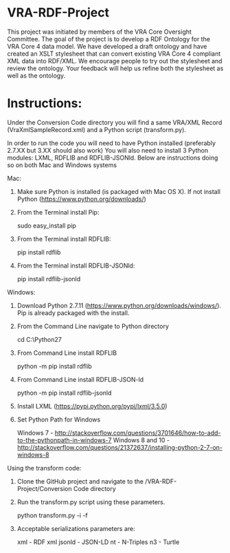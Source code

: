 VRA-RDF-Project
===============
This project was initiated by members of the VRA Core Oversight Committee. The goal of the project is to develop a RDF Ontology for the VRA Core 4 data model. We have developed a draft ontology and have created an XSLT stylesheet that can convert existing VRA Core 4 compliant XML data into RDF/XML. We encourage people to try out the stylesheet and review the ontology. Your feedback will help us refine both the stylesheet as well as the ontology. 

Instructions:
===============

Under the Conversion Code directory you will find a same VRA/XML Record (VraXmlSampleRecord.xml) and a Python script (transform.py).

In order to run the code you will need to have Python installed (preferably 2.7.XX but 3.XX should also work)
You will also need to install 3 Python modules: LXML, RDFLIB and RDFLIB-JSONld. Below are instructions doing so on both Mac and Windows systems

Mac:

1) Make sure Python is installed (is packaged with Mac OS X). If not install Python (https://www.python.org/downloads/)

2) From the Terminal install Pip: 

    sudo easy_install pip
3) From the Terminal install RDFLIB: 

    pip install rdflib
4) From the Terminal install RDFLIB-JSONld: 

    pip install rdflib-jsonld
	
Windows:

1) Download Python 2.7.11 (https://www.python.org/downloads/windows/). Pip is already packaged with the install.

2) From the Command Line navigate to Python directory

    cd C:\Python27
3) From Command Line install RDFLIB

    python -m pip install rdflib
4) From Command Line install RDFLIB-JSON-ld

    python -m pip install rdflib-jsonld
5) Install LXML (https://pypi.python.org/pypi/lxml/3.5.0)

6) Set Python Path for Windows

    Windows 7 - http://stackoverflow.com/questions/3701646/how-to-add-to-the-pythonpath-in-windows-7
    Windows 8 and 10 - http://stackoverflow.com/questions/21372637/installing-python-2-7-on-windows-8
	
Using the transform code:

1) Clone the GitHub project and navigate to the /VRA-RDF-Project/Conversion Code directory

2) Run the transform.py script using these parameters.

    python transform.py -i <inputfile> -f <desired RDF serialization>
3) Acceptable serializations parameters are:

    xml - RDF xml
    jsonld - JSON-LD
    nt - N-Triples
    n3 - Turtle


